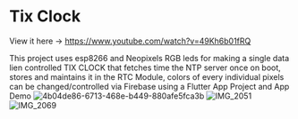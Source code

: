 # Tix Clock

View it here -> https://www.youtube.com/watch?v=49Kh6b01fRQ

This project uses esp8266 and Neopixels RGB leds for making a single data lien controlled TIX CLOCK that fetches time the NTP server once on boot, stores and maintains it in the RTC Module, colors of every individual pixels can be changed/controlled via Firebase using a Flutter App
Project and App Demo
![4b04de86-6713-468e-b449-880afe5fca3b](https://user-images.githubusercontent.com/30374459/123506719-56c8eb80-d683-11eb-8954-c2001f640e3e.jpg)
![IMG_2051](https://user-images.githubusercontent.com/30374459/123506723-592b4580-d683-11eb-9612-dabfe42121aa.jpeg)
![IMG_2069](https://user-images.githubusercontent.com/30374459/123506730-5deff980-d683-11eb-9b80-c5ee0a321ab3.jpeg)
